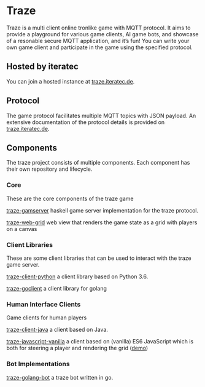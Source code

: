 # Traze
Traze is a multi client online tronlike game with MQTT protocol. It aims to provide a playground for various game clients, AI game bots, and showcase of a resonable secure MQTT application, and it’s fun! You can write your own game client and participate in the game using the specified protocol.

## Hosted by iteratec
You can join a hosted instance at [traze.iteratec.de](https://traze.iteratec.de).

## Protocol
The game protocol facilitates multiple MQTT topics with JSON payload. An extensive documentation of the protocol details is provided on [traze.iteratec.de](https://traze.iteratec.de).

## Components
The traze project consists of multiple components. Each component has their own repository and lifecycle.

### Core

These are the core components of the traze game

[traze-gamserver](https://github.com/iteratec/traze-gameserver) haskell game server implementation for the traze protocol.

[traze-web-grid](https://github.com/iteratec/traze-web-grid) web view that renders the game state as a grid with players on a canvas

### Client Libraries

These are some client libraries that can be used to interact with the traze game server.

[traze-client-python](https://github.com/iteratec/traze-client-python) a client library based on Python 3.6.

[traze-goclient](https://github.com/iteratec/traze-client-go) a client library for golang

### Human Interface Clients

Game clients for human players

[traze-client-java](https://github.com/iteratec/traze-client-java) a client based on Java.

[traze-javascript-vanilla](https://github.com/iteratec/traze-javascript-vanilla) a client based on (vanilla) ES6 JavaScript which is both for steering a player and rendering the grid ([demo](https://iteratec.github.io/traze-javascript-vanilla/))

### Bot Implementations

[traze-golang-bot](https://github.com/iteratec/traze-golang-bot) a traze bot written in go.
